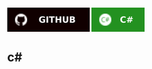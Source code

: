 [![github](./asset/badge/github.svg)](https://github.com/Tazri) [![c sharp](./asset/badge/csharp_whitetext_greenbg.svg)](https://github.com/Tazri/csharp.git)

c# 
==

